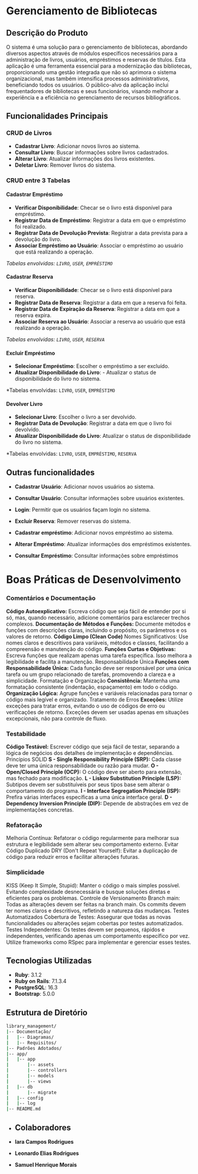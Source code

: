 ﻿
# Gerenciamento de Bibliotecas

## Descrição do Produto
O sistema é uma solução para o gerenciamento de bibliotecas, abordando diversos aspectos através de módulos específicos necessários para a administração de livros, usuários, empréstimos e reservas de títulos. Esta aplicação é uma ferramenta essencial para a modernização das bibliotecas, proporcionando uma gestão integrada que não só aprimora o sistema organizacional, mas também intensifica processos administrativos, beneficiando todos os usuários. O público-alvo da aplicação inclui frequentadores de bibliotecas e seus funcionários, visando melhorar a experiência e a eficiência no gerenciamento de recursos bibliográficos.

## Funcionalidades Principais

### CRUD de Livros
- **Cadastrar Livro**: Adicionar novos livros ao sistema.
- **Consultar Livro**: Buscar informações sobre livros cadastrados.
- **Alterar Livro**: Atualizar informações dos livros existentes.
- **Deletar Livro**: Remover livros do sistema.

### CRUD entre 3 Tabelas

#### Cadastrar Empréstimo
- **Verificar Disponibilidade**: Checar se o livro está disponível para empréstimo.
- **Registrar Data de Empréstimo**: Registrar a data em que o empréstimo foi realizado.
- **Registrar Data de Devolução Prevista**: Registrar a data prevista para a devolução do livro.
- **Associar Empréstimo ao Usuário**: Associar o empréstimo ao usuário que está realizando a operação.

*Tabelas envolvidas: `LIVRO`, `USER`, `EMPRÉSTIMO`*

#### Cadastrar Reserva
- **Verificar Disponibilidade**: Checar se o livro está disponível para reserva.
- **Registrar Data de Reserva**: Registrar a data em que a reserva foi feita.
- **Registrar Data de Expiração da Reserva**: Registrar a data em que a reserva expira.
- **Associar Reserva ao Usuário**: Associar a reserva ao usuário que está realizando a operação.

*Tabelas envolvidas: `LIVRO`, `USER`, `RESERVA`*

#### Excluir Empréstimo
- **Selecionar Empréstimo**: Escolher o empréstimo a ser excluído.
- **Atualizar Disponibilidade do Livro**: - Atualizar o status de disponibilidade do livro no sistema.

*Tabelas envolvidas: `LIVRO`, `USER`, `EMPRÉSTIMO`

#### Devolver Livro
- **Selecionar Livro**: Escolher o livro a ser devolvido.
- **Registrar Data de Devolução**: Registrar a data em que o livro foi devolvido.
- **Atualizar Disponibilidade do Livro**: Atualizar o status de disponibilidade do livro no sistema.

*Tabelas envolvidas: `LIVRO`, `USER`, `EMPRÉSTIMO`, `RESERVA`

## Outras funcionalidades
- **Cadastrar Usuário**: Adicionar novos usuários ao sistema.
- **Consultar Usuário**: Consultar informações sobre usuários existentes.
- **Login**: Permitir que os usuários façam login no sistema.
- **Excluir Reserva**: Remover reservas do sistema.
- **Cadastrar empréstimo**: Adicionar novos empréstimo ao sistema.

- **Alterar Empréstimo**: Atualizar informações dos empréstimos existentes.
- **Consultar Empréstimo**: Consultar informações sobre empréstimos

# Boas Práticas de Desenvolvimento
### Comentários e Documentação
**Código Autoexplicativo:**  Escreva código que seja fácil de entender por si só, mas, quando necessário, adicione comentários para esclarecer trechos complexos.
**Documentação de Métodos e Funções:** Documente métodos e funções com descrições claras, incluindo o propósito, os parâmetros e os valores de retorno.
**Código Limpo (Clean Code)**
Nomes Significativos: Use nomes claros e descritivos para variáveis, métodos e classes, facilitando a compreensão e manutenção do código.
**Funções Curtas e Objetivas:** Escreva funções que realizam apenas uma tarefa específica. Isso melhora a legibilidade e facilita a manutenção.
Responsabilidade Única
**Funções com Responsabilidade Única:** Cada função deve ser responsável por uma única tarefa ou um grupo relacionado de tarefas, promovendo a clareza e a simplicidade.
Formatação e Organização
**Consistência:** Mantenha uma formatação consistente (indentação, espaçamento) em todo o código.
**Organização Lógica:** Agrupe funções e variáveis relacionadas para tornar o código mais legível e organizado.
Tratamento de Erros
**Exceções:** Utilize exceções para tratar erros, evitando o uso de códigos de erro ou verificações de retorno. Exceções devem ser usadas apenas em situações excepcionais, não para controle de fluxo.


### Testabilidade
**Código Testável:** Escrever código que seja fácil de testar, separando a lógica de negócios dos detalhes de implementação e dependências.
Princípios SOLID
**S - Single Responsibility Principle (SRP):** Cada classe deve ter uma única responsabilidade ou razão para mudar.
**O - Open/Closed Principle (OCP):** O código deve ser aberto para extensão, mas fechado para modificação.
**L - Liskov Substitution Principle (LSP):** Subtipos devem ser substituíveis por seus tipos base sem alterar o comportamento do programa.
**I - Interface Segregation Principle (ISP):** Prefira várias interfaces específicas a uma única interface geral.
**D - Dependency Inversion Principle (DIP):** Depende de abstrações em vez de implementações concretas.
### Refatoração
Melhoria Contínua: Refatorar o código regularmente para melhorar sua estrutura e legibilidade sem alterar seu comportamento externo.
Evitar Código Duplicado
DRY (Don't Repeat Yourself): Evitar a duplicação de código para reduzir erros e facilitar alterações futuras.
### Simplicidade
KISS (Keep It Simple, Stupid): Manter o código o mais simples possível. Evitando complexidade desnecessária e busque soluções diretas e eficientes para os problemas.
Controle de Versionamento
Branch main: Todas as alterações devem ser feitas na branch main. Os commits devem ter nomes claros e descritivos, refletindo a natureza das mudanças.
Testes Automatizados
Cobertura de Testes: Assegurar que todas as novas funcionalidades ou alterações sejam cobertas por testes automatizados.
Testes Independentes: Os testes devem ser pequenos, rápidos e independentes, verificando apenas um comportamento específico por vez. Utilize frameworks como RSpec para implementar e gerenciar esses testes.


## Tecnologias Utilizadas

- **Ruby**: 3.1.2
- **Ruby on Rails**: 7.1.3.4
- **PostgreSQL**: 16.3
- **Bootstrap**: 5.0.0 

## Estrutura de Diretório

```sh
library_management/
|-- Documentação/
|   |-- Diagramas/
|   |-- Requisitos/
|-- Padrões Adotados/
|-- app/
|   |-- app
|       |-- assets
|       |-- controllers
|       |-- models
|       |-- views
|   |-- db
|       |-- migrate
|   |-- config
|   |-- log
|-- README.md

```

- ## Colaboradores

- **Iara Campos Rodrigues**
- **Leonardo Elias Rodrigues**
- **Samuel Henrique Morais**


